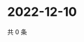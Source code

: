 # 2022-12-10

共 0 条

<!-- BEGIN WEIBO -->
<!-- 最后更新时间 Sat Dec 10 2022 15:12:25 GMT+0800 (China Standard Time) -->

<!-- END WEIBO -->

